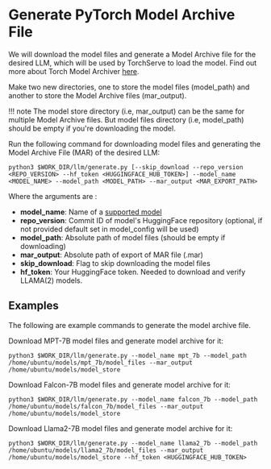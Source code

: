 # Generate PyTorch Model Archive File
We will download the model files and generate a Model Archive file for the desired LLM, which will be used by TorchServe to load the model. Find out more about Torch Model Archiver [here](https://github.com/pytorch/serve/blob/master/model-archiver/README.md).

Make two new directories, one to store the model files (model_path) and another to store the Model Archive files (mar_output).

!!! note
    The model store directory (i.e, mar_output) can be the same for multiple Model Archive files. But model files directory (i.e, model_path) should be empty if you're downloading the model.

Run the following command for downloading model files and generating the Model Archive File (MAR) of the desired LLM: 
```
python3 $WORK_DIR/llm/generate.py [--skip_download --repo_version <REPO_VERSION> --hf_token <HUGGINGFACE_HUB_TOKEN>] --model_name <MODEL_NAME> --model_path <MODEL_PATH> --mar_output <MAR_EXPORT_PATH>
```
Where the arguments are : 

- **model_name**:      Name of a [supported model](supported_models.md)
- **repo_version**:    Commit ID of model's HuggingFace repository (optional, if not provided default set in model_config will be used)
- **model_path**:      Absolute path of model files (should be empty if downloading)
- **mar_output**:      Absolute path of export of MAR file (.mar)
- **skip_download**:   Flag to skip downloading the model files
- **hf_token**:        Your HuggingFace token. Needed to download and verify LLAMA(2) models.

## Examples
The following are example commands to generate the model archive file.

Download MPT-7B model files and generate model archive for it:
```
python3 $WORK_DIR/llm/generate.py --model_name mpt_7b --model_path /home/ubuntu/models/mpt_7b/model_files --mar_output /home/ubuntu/models/model_store
```
Download Falcon-7B model files and generate model archive for it:
```
python3 $WORK_DIR/llm/generate.py --model_name falcon_7b --model_path /home/ubuntu/models/falcon_7b/model_files --mar_output /home/ubuntu/models/model_store
```
Download Llama2-7B model files and generate model archive for it:
```
python3 $WORK_DIR/llm/generate.py --model_name llama2_7b --model_path /home/ubuntu/models/llama2_7b/model_files --mar_output /home/ubuntu/models/model_store --hf_token <HUGGINGFACE_HUB_TOKEN>
```